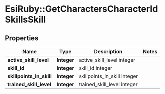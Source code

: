 # EsiRuby::GetCharactersCharacterIdSkillsSkill

## Properties
Name | Type | Description | Notes
------------ | ------------- | ------------- | -------------
**active_skill_level** | **Integer** | active_skill_level integer | 
**skill_id** | **Integer** | skill_id integer | 
**skillpoints_in_skill** | **Integer** | skillpoints_in_skill integer | 
**trained_skill_level** | **Integer** | trained_skill_level integer | 


